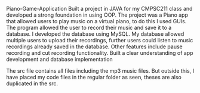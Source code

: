 Piano-Game-Application
Built a project in JAVA for my CMPSC211 class and developed a strong foundation in using OOP. 
The project was a Piano app that allowed users to play music on a virtual piano, to do this I used GUIs. 
The program allowed the user to record their music and save it to a database. I developed the database using MySQL. 
My database allowed multiple users to upload their recordings, further users could listen to music recordings already saved in the database. 
Other features include pause recording and cut recording functionality. Built a clear understanding of app development and database implementation

The src file contains all files including the mp3 music files. But outside this, I have placed my code files in the regular folder as seen, theses are also duplicated in the src.
